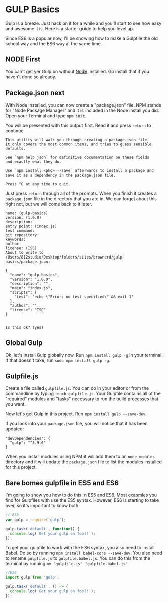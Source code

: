 # GULP Basics

Gulp is a breeze. Just hack on it for a while and you'll start to see how easy and awesome it is. Here is a starter guide to help you level up.

Since ES6 is a popular now, I'll be showing how to make a Gulpfile the old school way and the ES6 way at the same time.

## NODE First
You can't get yer Gulp on without [Node](https://nodejs.org/en/) installed. Go install that if you haven't done so already.

## Package.json next
With Node installed, you can now create a "package.json" file. NPM stands for "Node Package Manager" and it is included in the Node install you did. Open your Terminal and type `npm init`.

You will be presented with this output first. Read it and press `return` to continue.

```
This utility will walk you through creating a package.json file.
It only covers the most common items, and tries to guess sensible defaults.

See `npm help json` for definitive documentation on these fields
and exactly what they do.

Use `npm install <pkg> --save` afterwards to install a package and
save it as a dependency in the package.json file.

Press ^C at any time to quit.
```

Just press `return` through all of the prompts. When you finish it creates a `package.json` file in the directory that you are in. We can forget about this right not, but we will come back to it later.
```
name: (gulp-basics)
version: (1.0.0)
description:
entry point: (index.js)
test command:
git repository:
keywords:
author:
license: (ISC)
About to write to /Users/812studio/Desktop/folders/sites/brownerd/gulp-basics/package.json:

{
  "name": "gulp-basics",
  "version": "1.0.0",
  "description": "",
  "main": "index.js",
  "scripts": {
    "test": "echo \"Error: no test specified\" && exit 1"
  },
  "author": "",
  "license": "ISC"
}


Is this ok? (yes)
```

## Global Gulp
Ok, let's install Gulp globally now. Run `npm install gulp -g` in your terminal. If that doesn't take, run `sudo npm install gulp -g`.


## Gulpfile.js
Create a file called `gulpfile.js`. You can do in your editor or from the commandline by typing `touch gulpfile.js`. Your Gulpfile contains all of the "required" modules and "tasks" necessary to run the build processes that you want.

Now let's get Gulp in this project. Run `npm install gulp --save-dev`.

If you look into your `package.json` file, you will notice that it has been updated:

```
"devDependencies": {
  "gulp": "^3.9.0"
}
```
When you install modules using NPM it will add them to an `node_modules` directory and it will update the `package.json` file to list the modules installed for this project.

## Bare bomes gulpfile in ES5 and ES6
I'm going to show you how to do this in ES5 and ES6. Most exapmles you find for Gulpfiles with use the ES5 syntax. However, ES6 is starting to take over, so it's important to know both


```js
// ES5
var gulp = require('gulp');

gulp.task('default', function() {
  console.log('Get your gulp on fool!');
});
```

To get your gulpfile to work with the ES6 syntax, you also need to install Babel. Do so by running `npm install babel-core --save-dev`. You also need to rename `gulpfile.js` to `gulpfile.babel.js`. You can do this from the terminal by running `mv "gulpfile.js" "gulpfile.babel.js"`

```js
//ES6
import gulp from 'gulp';

gulp.task('default', () => {
  console.log('Get your gulp on fool!');
});
```
